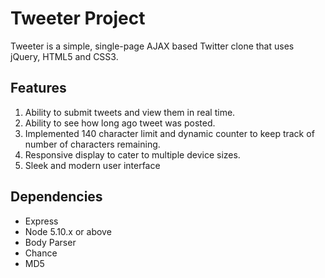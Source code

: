 # Tweeter Project

Tweeter is a simple, single-page AJAX based Twitter clone that uses jQuery, HTML5 and CSS3.

## Features

1. Ability to submit tweets and view them in real time.
2. Ability to see how long ago tweet was posted.
3. Implemented 140 character limit and dynamic counter to keep track of number of characters remaining.
4. Responsive display to cater to multiple device sizes.
5. Sleek and modern user interface

## Dependencies

- Express
- Node 5.10.x or above
- Body Parser
- Chance
- MD5
